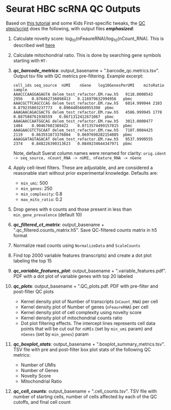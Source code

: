 # Seurat HBC scRNA QC Outputs
Based on [this tutorial](https://github.com/hbctraining/scRNA-seq_online/blob/scRNAseq/lessons/04_SC_quality_control.md) and some Kids First-specific tweaks, the [QC step/script](../scripts/seurat_hbc_scrna_qc.R) does the following, with output files **_emphasized_**:
1. Calculate novelty score: log<sub>10</sub>(nFeaureRNA)/log<sub>10</sub>(nCount_RNA). This is described well [here](https://github.com/hbctraining/scRNA-seq_online/blob/scRNAseq/lessons/04_SC_quality_control.md#complexity)
1. Calculate mitochondrial ratio. This is done by searching gene symbols starting with `MT-` 
1. **_qc_barcode_metrics_**:  output_basename + ".barcode_qc.metrics.tsv". Output tsv file with QC metrics pre-filtering. Example excerpt:
   ```tsv
   cell_ids	seq_source	nUMI	nGene	log10GenesPerUMI	mitoRatio	sample
   AAACCCAAGGAGAGTA	delem_test_refactor.EM.raw.h5	9118.0000543	2956	0.876462736098413	0.116979632994956	pbmc
   AAACGCTTCAGCCCAG	delem_test_refactor.EM.raw.h5	6014.999944	2103	0.879235803237773	0.0904405660955398	pbmc
   AAAGAACAGACGACTG	delem_test_refactor.EM.raw.h5	4586.999945	1778	0.887588761938559	0.0671312412671067	pbmc
   AAAGAACCAATGGCAG	delem_test_refactor.EM.raw.h5	3013.0000477	1404	0.90467602389422	0.0713574499157815	pbmc
   AAAGAACGTCTGCAAT	delem_test_refactor.EM.raw.h5	7107.0004425	2119	0.863551873376804	0.0697698282154005	pbmc
   AAAGGATAGTAGACAT	delem_test_refactor.EM.raw.h5	9537.9999555	2374	0.848226390313623	0.0849234644347971	pbmc
   ```
   Note, default Suerat column names were renamed for clarity: `orig.ident -> seq_source, nCount_RNA -> nUMI, nFeature_RNA -> nGene`

1. Apply cell-level filters. These are adjustable, and are considered a reasonable start without prior experimental knowledge. Defaults are:
   - `min_umi`: 500
   - `min_genes`: 250
   - `min_complexity`: 0.8
   - `max_mito_ratio`: 0.2
1. Drop genes with `0` counts and those present in less than `min_gene_prevalence` (default 10)
1. **_qc_filtered_ct_matrix_**: output_basename + ".qc_filtered.counts_matrix.h5". Save QC-filtered counts matrix in h5 format
1. Normalize read counts using `NormalizeData` and `ScaleCounts`
1. Find top 2000 variable features (transcripts) and create a dot plot labeling the top 15
1. **_qc_variable_features_plot_**: output_basename + ".variable_features.pdf". PDF with a dot plot of variable genes with top 20 labeled
1. **_qc_plots_**: output_basename + ".QC_plots.pdf. PDF with pre-filter and post-filter QC plots
   - Kernel density plot of Number of transcripts (`nCount_RNA`) per cell
   - Kernel density plot of Number of genes (`nFeaureRNA`) per cell
   - Kernel density plot of  cell complexity using novelty score
   - Kernel density plot of mitochondrial counts ratio
   - Dot plot filtering effects. The intercept lines represents cell data points that will be cut out for `nUMIs` (set by `min_umi` param) and `nGenes` (set by `min_genes`) param
1. **_qc_boxplot_stats_**: output_basename + ".boxplot_summary_metrics.tsv". TSV file with pre and post-filter box plot stats of the following QC metrics:
   - Number of UMIs
   - Number of Genes
   - Novelty Score
   - Mitochondrial Ratio
1. **_qc_cell_counts_**: output_basename + ".cell_counts.tsv". TSV file with number of starting cells, number of cells affected by each of the QC cutoffs, and final cell count